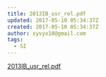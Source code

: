 ```yaml
---
title: 2013IB_usr_rel.pdf
updated: 2017-05-10 05:34:37Z
created: 2017-05-10 05:34:37Z
author: xyvyx10@gmail.com
tags:
  - SI
---
```


[2013IB_usr_rel.pdf](../_resources/2013IB_usr_rel.pdf)